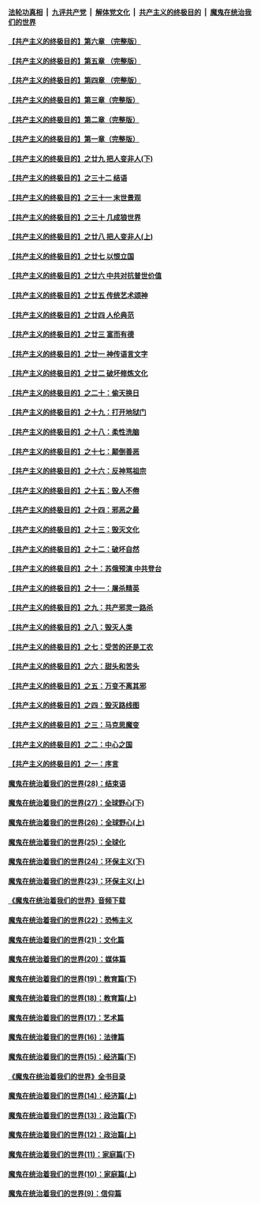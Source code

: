 

####  [法轮功真相](../../../../basic/blob/master/README.md?t=07100531) &nbsp;|&nbsp; [九评共产党](../../../../9ping.md/blob/master/README.md?t=07100531) &nbsp;|&nbsp; [解体党文化](../../../../jtdwh.md/blob/master/README.md?t=07100531)  &nbsp;|&nbsp; [共产主义的终极目的](../../../../gczydzjmd.md/blob/master/README.md?t=07100531) &nbsp;|&nbsp; [魔鬼在统治我们的世界](../../../../mgztzwmdsj.md/blob/master/README.md?t=07100531) 

#### [【共产主义的终极目的】第六章 （完整版）](../pages/nsc422/n11428913.md?t=07100531) 

#### [【共产主义的终极目的】第五章 （完整版）](../pages/nsc422/n11428912.md?t=07100531) 

#### [【共产主义的终极目的】第四章 （完整版）](../pages/nsc422/n11428907.md?t=07100531) 

#### [【共产主义的终极目的】第三章（完整版）](../pages/nsc422/n11428848.md?t=07100531) 

#### [【共产主义的终极目的】第二章（完整版）](../pages/nsc422/n11428831.md?t=07100531) 

#### [【共产主义的终极目的】第一章（完整版）](../pages/nsc422/n11417651.md?t=07100531) 

#### [【共产主义的终极目的】之廿九 把人变非人(下)](../pages/nsc422/n11344140.md?t=07100531) 

#### [【共产主义的终极目的】之三十二 结语](../pages/nsc422/n11360535.md?t=07100531) 

#### [【共产主义的终极目的】之三十一 末世景观](../pages/nsc422/n11351129.md?t=07100531) 

#### [【共产主义的终极目的】之三十 几成狼世界](../pages/nsc422/n11348280.md?t=07100531) 

#### [【共产主义的终极目的】之廿八 把人变非人(上)](../pages/nsc422/n11340492.md?t=07100531) 

#### [【共产主义的终极目的】之廿七 以恨立国](../pages/nsc422/n11336944.md?t=07100531) 

#### [【共产主义的终极目的】之廿六 中共对抗普世价值](../pages/nsc422/n11324785.md?t=07100531) 

#### [【共产主义的终极目的】之廿五 传统艺术颂神](../pages/nsc422/n11296396.md?t=07100531) 

#### [【共产主义的终极目的】之廿四 人伦典范](../pages/nsc422/n11296397.md?t=07100531) 

#### [【共产主义的终极目的】之廿三 富而有德](../pages/nsc422/n11283598.md?t=07100531) 

#### [【共产主义的终极目的】之廿一 神传语言文字](../pages/nsc422/n11263265.md?t=07100531) 

#### [【共产主义的终极目的】之廿二 破坏修炼文化](../pages/nsc422/n11245728.md?t=07100531) 

#### [【共产主义的终极目的】之二十：偷天换日](../pages/nsc422/n11238846.md?t=07100531) 

#### [【共产主义的终极目的】之十九：打开地狱门](../pages/nsc422/n11206376.md?t=07100531) 

#### [【共产主义的终极目的】之十八：柔性洗脑](../pages/nsc422/n11199994.md?t=07100531) 

#### [【共产主义的终极目的】之十七：颠倒善恶](../pages/nsc422/n11179782.md?t=07100531) 

#### [【共产主义的终极目的】之十六：反神骂祖宗](../pages/nsc422/n11166798.md?t=07100531) 

#### [【共产主义的终极目的】之十五：毁人不倦](../pages/nsc422/n11166792.md?t=07100531) 

#### [【共产主义的终极目的】之十四：邪恶之最](../pages/nsc422/n11150249.md?t=07100531) 

#### [【共产主义的终极目的】之十三：毁灭文化](../pages/nsc422/n11135227.md?t=07100531) 

#### [【共产主义的终极目的】之十二：破坏自然](../pages/nsc422/n11135214.md?t=07100531) 

#### [【共产主义的终极目的】之十：苏俄预演 中共登台](../pages/nsc422/n11118424.md?t=07100531) 

#### [【共产主义的终极目的】之十一：屠杀精英](../pages/nsc422/n11118442.md?t=07100531) 

#### [【共产主义的终极目的】之九：共产邪灵一路杀](../pages/nsc422/n11114139.md?t=07100531) 

#### [【共产主义的终极目的】之八：毁灭人类](../pages/nsc422/n11108503.md?t=07100531) 

#### [【共产主义的终极目的】之七：受苦的还是工农](../pages/nsc422/n11101809.md?t=07100531) 

#### [【共产主义的终极目的】之六：甜头和苦头](../pages/nsc422/n11096971.md?t=07100531) 

#### [【共产主义的终极目的】之五：万变不离其邪](../pages/nsc422/n11091285.md?t=07100531) 

#### [【共产主义的终极目的】之四：毁灭路线图](../pages/nsc422/n11086284.md?t=07100531) 

#### [【共产主义的终极目的】之三：马克思魔变](../pages/nsc422/n11061941.md?t=07100531) 

#### [【共产主义的终极目的】之二：中心之国](../pages/nsc422/n11047728.md?t=07100531) 

#### [【共产主义的终极目的】之一：序言](../pages/nsc422/n11086077.md?t=07100531) 

#### [魔鬼在统治着我们的世界(28)：结束语](../pages/nsc422/n10936246.md?t=07100531) 

#### [魔鬼在统治着我们的世界(27)：全球野心(下)](../pages/nsc422/n10928319.md?t=07100531) 

#### [魔鬼在统治着我们的世界(26)：全球野心(上)](../pages/nsc422/n10900318.md?t=07100531) 

#### [魔鬼在统治着我们的世界(25)：全球化](../pages/nsc422/n10788205.md?t=07100531) 

#### [魔鬼在统治着我们的世界(24)：环保主义(下)](../pages/nsc422/n10695307.md?t=07100531) 

#### [魔鬼在统治着我们的世界(23)：环保主义(上)](../pages/nsc422/n10688613.md?t=07100531) 

#### [《魔鬼在统治着我们的世界》音频下载](../pages/nsc422/n10635553.md?t=07100531) 

#### [魔鬼在统治着我们的世界(22)：恐怖主义](../pages/nsc422/n10614727.md?t=07100531) 

#### [魔鬼在统治着我们的世界(21)：文化篇](../pages/nsc422/n10597706.md?t=07100531) 

#### [魔鬼在统治着我们的世界(20)：媒体篇](../pages/nsc422/n10586579.md?t=07100531) 

#### [魔鬼在统治着我们的世界(19)：教育篇(下)](../pages/nsc422/n10564808.md?t=07100531) 

#### [魔鬼在统治着我们的世界(18)：教育篇(上)](../pages/nsc422/n10526970.md?t=07100531) 

#### [魔鬼在统治着我们的世界(17)：艺术篇](../pages/nsc422/n10499093.md?t=07100531) 

#### [魔鬼在统治着我们的世界(16)：法律篇](../pages/nsc422/n10485969.md?t=07100531) 

#### [魔鬼在统治着我们的世界(15)：经济篇(下)](../pages/nsc422/n10469975.md?t=07100531) 

#### [《魔鬼在统治着我们的世界》全书目录](../pages/nsc422/n10464261.md?t=07100531) 

#### [魔鬼在统治着我们的世界(14)：经济篇(上)](../pages/nsc422/n10457370.md?t=07100531) 

#### [魔鬼在统治着我们的世界(13)：政治篇(下)](../pages/nsc422/n10448270.md?t=07100531) 

#### [魔鬼在统治着我们的世界(12)：政治篇(上)](../pages/nsc422/n10444576.md?t=07100531) 

#### [魔鬼在统治着我们的世界(11)：家庭篇(下)](../pages/nsc422/n10440961.md?t=07100531) 

#### [魔鬼在统治着我们的世界(10)：家庭篇(上)](../pages/nsc422/n10435448.md?t=07100531) 

#### [魔鬼在统治着我们的世界(9)：信仰篇](../pages/nsc422/n10432159.md?t=07100531) 

